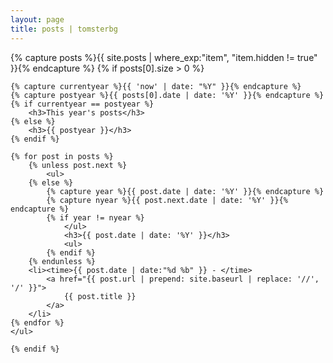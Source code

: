 ```yaml
---
layout: page
title: posts | tomsterbg
---
```


<section>
    {% capture posts %}{{ site.posts | where_exp:"item", "item.hidden != true" }}{% endcapture %}
    {% if posts[0].size > 0 %}

    {% capture currentyear %}{{ 'now' | date: "%Y" }}{% endcapture %}
    {% capture postyear %}{{ posts[0].date | date: '%Y' }}{% endcapture %}
    {% if currentyear == postyear %}
        <h3>This year's posts</h3>
    {% else %}
        <h3>{{ postyear }}</h3>
    {% endif %}

    {% for post in posts %}
        {% unless post.next %}
            <ul>
        {% else %}
            {% capture year %}{{ post.date | date: '%Y' }}{% endcapture %}
            {% capture nyear %}{{ post.next.date | date: '%Y' }}{% endcapture %}
            {% if year != nyear %}
                </ul>
                <h3>{{ post.date | date: '%Y' }}</h3>
                <ul>
            {% endif %}
        {% endunless %}
        <li><time>{{ post.date | date:"%d %b" }} - </time>
            <a href="{{ post.url | prepend: site.baseurl | replace: '//', '/' }}">
                {{ post.title }}
            </a>
        </li>
    {% endfor %}
    </ul>

    {% endif %}
</section>
